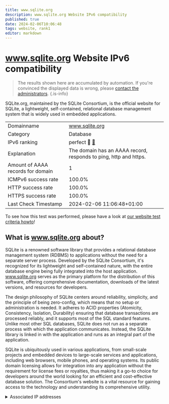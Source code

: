 ```yaml
---
title: www.sqlite.org
description: www.sqlite.org Website IPv6 compatibility
published: true
date: 2024-02-06T10:06:48
tags: website, rank1
editor: markdown
---
```


# www.sqlite.org Website IPv6 compatibility

> The results shown here are accumulated by automation. If you're convinced the displayed data is wrong, please [contact the administrators](/howto/chat). 
{.is-info}

SQLite.org, maintained by the SQLite Consortium, is the official website for SQLite, a lightweight, self-contained, relational database management system that is widely used in embedded applications.


|   |   |
| - | - |
| Domainname | www.sqlite.org
| Category | Database |
| IPv6 ranking | perfect :1st_place_medal: [🔗](/howto/ranking) |
| Explanation | The domain has an AAAA record, responds to ping, http and https. |
| Amount of AAAA records for domain | 1 |
| ICMPv6 success rate | 100.0%|
| HTTP success rate | 100.0% |
| HTTPS success rate | 100.0% |
| Last Check Timestamp | 2024-02-06 11:06:48+01:00 |

To see how this test was performed, please have a look at [our website test criteria howto](/howto/testcriteria/website)!


## What is www.sqlite.org about?
SQLite is a renowned software library that provides a relational database management system (RDBMS) to applications without the need for a separate server process. Developed by the SQLite Consortium, it's recognized for its lightweight and self-contained nature, with the entire database engine being fully integrated into the host application. www.sqlite.org serves as the primary platform for the distribution of this software, offering comprehensive documentation, downloads of the latest versions, and resources for developers.

The design philosophy of SQLite centers around reliability, simplicity, and the principle of being zero-config, which means that no setup or administration is needed. It adheres to ACID properties (Atomicity, Consistency, Isolation, Durability) ensuring that database transactions are processed reliably, and it supports most of the SQL standard features. Unlike most other SQL databases, SQLite does not run as a separate process with which the application communicates. Instead, the SQLite library is linked in with the application and runs as an integral part of the application.

SQLite is ubiquitously used in various applications, from small-scale projects and embedded devices to large-scale services and applications, including web browsers, mobile phones, and operating systems. Its public domain licensing allows for integration into any application without the requirement for license fees or royalties, thus making it a go-to choice for developers around the world looking for an efficient and cost-effective database solution. The Consortium's website is a vital resource for gaining access to the technology and understanding its comprehensive utility.



<details>
<summary>Associated IP addresses</summary>

2600:3c00::f03c:91ff:fe96:b959

</details>
